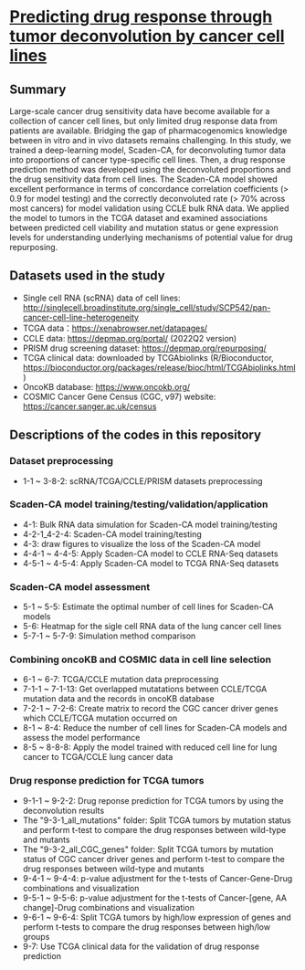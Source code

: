 # [Predicting drug response through tumor deconvolution by cancer cell lines](https://github.com/ychsu2014/Predicting_drug_response_through_tumor_deconvolution_by_cancer_cell_lines)
## Summary
Large-scale cancer drug sensitivity data have become available for a collection of cancer cell lines, but only limited drug response data from patients are available. Bridging the gap of pharmacogenomics knowledge between in vitro and in vivo datasets remains challenging. In this study, we trained a deep-learning model, Scaden-CA, for deconvoluting tumor data into proportions of cancer type-specific cell lines. Then, a drug response prediction method was developed using the deconvoluted proportions and the drug sensitivity data from cell lines. The Scaden-CA model showed excellent performance in terms of concordance correlation coefficients (> 0.9 for model testing) and the correctly deconvoluted rate (> 70% across most cancers) for model validation using CCLE bulk RNA data. We applied the model to tumors in the TCGA dataset and examined associations between predicted cell viability and mutation status or gene expression levels for understanding underlying mechanisms of potential value for drug repurposing.

## Datasets used in the study
* Single cell RNA (scRNA) data of cell lines: http://singlecell.broadinstitute.org/single_cell/study/SCP542/pan-cancer-cell-line-heterogeneity
* TCGA data：https://xenabrowser.net/datapages/
* CCLE data: https://depmap.org/portal/ (2022Q2 version)
* PRISM drug screening dataset: https://depmap.org/repurposing/
* TCGA clinical data: downloaded by TCGAbiolinks (R/Bioconductor, https://bioconductor.org/packages/release/bioc/html/TCGAbiolinks.html)
* OncoKB database: https://www.oncokb.org/
* COSMIC Cancer Gene Census (CGC, v97) website: https://cancer.sanger.ac.uk/census

## Descriptions of the codes in this repository
### Dataset preprocessing
* 1-1 ~ 3-8-2: scRNA/TCGA/CCLE/PRISM datasets preprocessing
### Scaden-CA model training/testing/validation/application
* 4-1: Bulk RNA data simulation for Scaden-CA model training/testing
* 4-2-1_4-2-4: Scaden-CA model training/testing
* 4-3: draw figures to visualize the loss of the Scaden-CA model
* 4-4-1 ~ 4-4-5: Apply Scaden-CA model to CCLE RNA-Seq datasets
* 4-5-1 ~ 4-5-4: Apply Scaden-CA model to TCGA RNA-Seq datasets
### Scaden-CA model assessment
* 5-1 ~ 5-5: Estimate the optimal number of cell lines for Scaden-CA models
* 5-6: Heatmap for the sigle cell RNA data of the lung cancer cell lines
* 5-7-1 ~ 5-7-9: Simulation method comparison
### Combining oncoKB and COSMIC data in cell line selection
* 6-1 ~ 6-7: TCGA/CCLE mutation data preprocessing
* 7-1-1 ~ 7-1-13: Get overlapped mutatations between CCLE/TCGA mutation data and the records in oncoKB database
* 7-2-1 ~ 7-2-6: Create matrix to record the CGC cancer driver genes which CCLE/TCGA mutation occurred on
* 8-1 ~ 8-4: Reduce the number of cell lines for Scaden-CA models and assess the model performance
* 8-5 ~ 8-8-8: Apply the model trained with reduced cell line for lung cancer to TCGA/CCLE lung cancer data
### Drug response prediction for TCGA tumors
* 9-1-1 ~ 9-2-2: Drug reponse prediction for TCGA tumors by using the deconvolution results
* The "9-3-1_all_mutations" folder: Split TCGA tumors by mutation status and perform t-test to compare the drug responses between wild-type and mutants
* The "9-3-2_all_CGC_genes" folder: Split TCGA tumors by mutation status of CGC cancer driver genes and perform t-test to compare the drug responses between wild-type and mutants
* 9-4-1 ~ 9-4-4: p-value adjustment for the t-tests of Cancer-Gene-Drug combinations and visualization
* 9-5-1 ~ 9-5-6: p-value adjustment for the t-tests of Cancer-[gene, AA change]-Drug combinations and visualization
* 9-6-1 ~ 9-6-4: Split TCGA tumors by high/low expression of genes and perform t-tests to compare the drug responses between high/low groups
* 9-7: Use TCGA clinical data for the validation of drug response prediction



